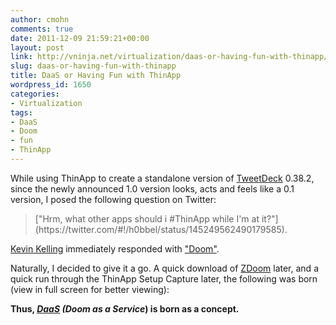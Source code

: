 ```yaml
---
author: cmohn
comments: true
date: 2011-12-09 21:59:21+00:00
layout: post
link: http://vninja.net/virtualization/daas-or-having-fun-with-thinapp/
slug: daas-or-having-fun-with-thinapp
title: DaaS or Having Fun with ThinApp
wordpress_id: 1650
categories:
- Virtualization
tags:
- DaaS
- Doom
- fun
- ThinApp
---
```


While using ThinApp to create a standalone version of [TweetDeck](http://www.tweetdeck.com/) 0.38.2, since the newly announced 1.0 version looks, acts and feels like a 0.1 version, I posed the following question on Twitter:



<blockquote>["Hrm, what other apps should i #ThinApp while I'm at it?"](https://twitter.com/#!/h0bbel/status/145249562490179585).</blockquote>


[Kevin Kelling](http://twitter.com/BlueShiftBlog) immediately responded with ["Doom"](https://twitter.com/#!/BlueShiftBlog).

Naturally, I decided to give it a go. A quick download of [ZDoom](http://zdoom.org/News) later, and a quick run through the ThinApp Setup Capture later, the following was born (view in full screen for better viewing):

      

**Thus, _[DaaS](http://twitter.com/BlueShiftBlog/statuses/145257956156506113) (Doom as a Service_) is born as a concept.**


